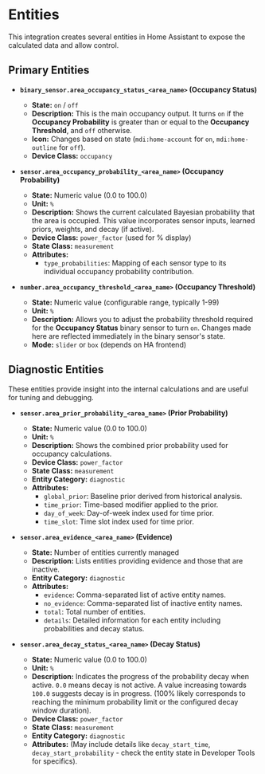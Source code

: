 # Entities

This integration creates several entities in Home Assistant to expose the calculated data and allow control.

## Primary Entities

*   **`binary_sensor.area_occupancy_status_<area_name>` (Occupancy Status)**
    *   **State:** `on` / `off`
    *   **Description:** This is the main occupancy output. It turns `on` if the **Occupancy Probability** is greater than or equal to the **Occupancy Threshold**, and `off` otherwise.
    *   **Icon:** Changes based on state (`mdi:home-account` for `on`, `mdi:home-outline` for `off`).
    *   **Device Class:** `occupancy`

*   **`sensor.area_occupancy_probability_<area_name>` (Occupancy Probability)**
    *   **State:** Numeric value (0.0 to 100.0)
    *   **Unit:** `%`
    *   **Description:** Shows the current calculated Bayesian probability that the area is occupied. This value incorporates sensor inputs, learned priors, weights, and decay (if active).
    *   **Device Class:** `power_factor` (used for % display)
    *   **State Class:** `measurement`
    *   **Attributes:**
        *   `type_probabilities`: Mapping of each sensor type to its individual occupancy probability contribution.

*   **`number.area_occupancy_threshold_<area_name>` (Occupancy Threshold)**
    *   **State:** Numeric value (configurable range, typically 1-99)
    *   **Unit:** `%`
    *   **Description:** Allows you to adjust the probability threshold required for the **Occupancy Status** binary sensor to turn `on`. Changes made here are reflected immediately in the binary sensor's state.
    *   **Mode:** `slider` or `box` (depends on HA frontend)

## Diagnostic Entities

These entities provide insight into the internal calculations and are useful for tuning and debugging.

*   **`sensor.area_prior_probability_<area_name>` (Prior Probability)**
    *   **State:** Numeric value (0.0 to 100.0)
    *   **Unit:** `%`
    *   **Description:** Shows the combined prior probability used for occupancy calculations.
    *   **Device Class:** `power_factor`
    *   **State Class:** `measurement`
    *   **Entity Category:** `diagnostic`
    *   **Attributes:**
        *   `global_prior`: Baseline prior derived from historical analysis.
        *   `time_prior`: Time-based modifier applied to the prior.
        *   `day_of_week`: Day-of-week index used for time prior.
        *   `time_slot`: Time slot index used for time prior.

*   **`sensor.area_evidence_<area_name>` (Evidence)**
    *   **State:** Number of entities currently managed
    *   **Description:** Lists entities providing evidence and those that are inactive.
    *   **Entity Category:** `diagnostic`
    *   **Attributes:**
        *   `evidence`: Comma-separated list of active entity names.
        *   `no_evidence`: Comma-separated list of inactive entity names.
        *   `total`: Total number of entities.
        *   `details`: Detailed information for each entity including probabilities and decay status.

*   **`sensor.area_decay_status_<area_name>` (Decay Status)**
    *   **State:** Numeric value (0.0 to 100.0)
    *   **Unit:** `%`
    *   **Description:** Indicates the progress of the probability decay when active. `0.0` means decay is not active. A value increasing towards `100.0` suggests decay is in progress. (100% likely corresponds to reaching the minimum probability limit or the configured decay window duration).
    *   **Device Class:** `power_factor`
    *   **State Class:** `measurement`
    *   **Entity Category:** `diagnostic`
    *   **Attributes:** (May include details like `decay_start_time`, `decay_start_probability` - check the entity state in Developer Tools for specifics). 